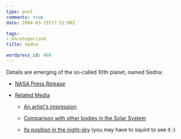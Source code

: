 ```yaml
---
type: post
comments: true
date: 2004-03-15T17:52:00Z

tags:
- Uncategorized
title: Sedna

wordpress_id: 488
---
```


Details are emerging of the so-called 10th planet, named Sedna:



	


	
  * [NASA Press Release](http://www.spitzer.caltech.edu/Media/releases/ssc2004-05/)

		
  * [Related Media](http://www.spitzer.caltech.edu/Media/releases/ssc2004-05/telecon/)
	
	
    * [An artist's impression](http://ipac.jpl.nasa.gov/media_images/ssc2004-05b_small.jpg)

		
    * [Comparison with other bodies in the Solar System](http://ipac.jpl.nasa.gov/media_images/ssc2004-05c_medium.jpg)

		
    * [Its position in the night-sky](http://ipac.jpl.nasa.gov/media_images/ssc2004-05e_small.jpg)   (you may have to squint to see it :) 

	

	
